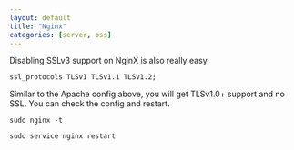 ```yaml
---
layout: default
title: "Nginx"
categories: [server, oss]
---
```

Disabling SSLv3 support on NginX is also really easy.

`ssl_protocols TLSv1 TLSv1.1 TLSv1.2;`

Similar to the Apache config above, you will get TLSv1.0+ support and no SSL. You can check the config and restart. 

`sudo nginx -t`

`sudo service nginx restart`
